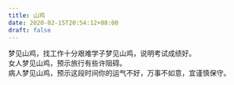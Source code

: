 ```yaml
---
title: 山鸡
date: 2020-02-15T20:54:12+08:00
draft: false
---
```


梦见山鸡，找工作十分艰难学子梦见山鸡，说明考试成绩好。<br>
女人梦见山鸡，预示旅行有些许阻碍。<br>
病人梦见山鸡，预示这段时间你的运气不好，万事不如意，宜谨慎保守。<br>
